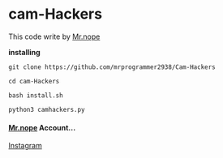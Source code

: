 # cam-Hackers
This code write by [Mr.nope](https://github.com/mrprogrammer2938)

**installing**
```
git clone https://github.com/mrprogrammer2938/Cam-Hackers

cd cam-Hackers

bash install.sh

python3 camhackers.py

```

#### [Mr.nope](https://github.com/mrprogrammer2938) Account...
[Instagram](https://instagram.com/programmer2938)
